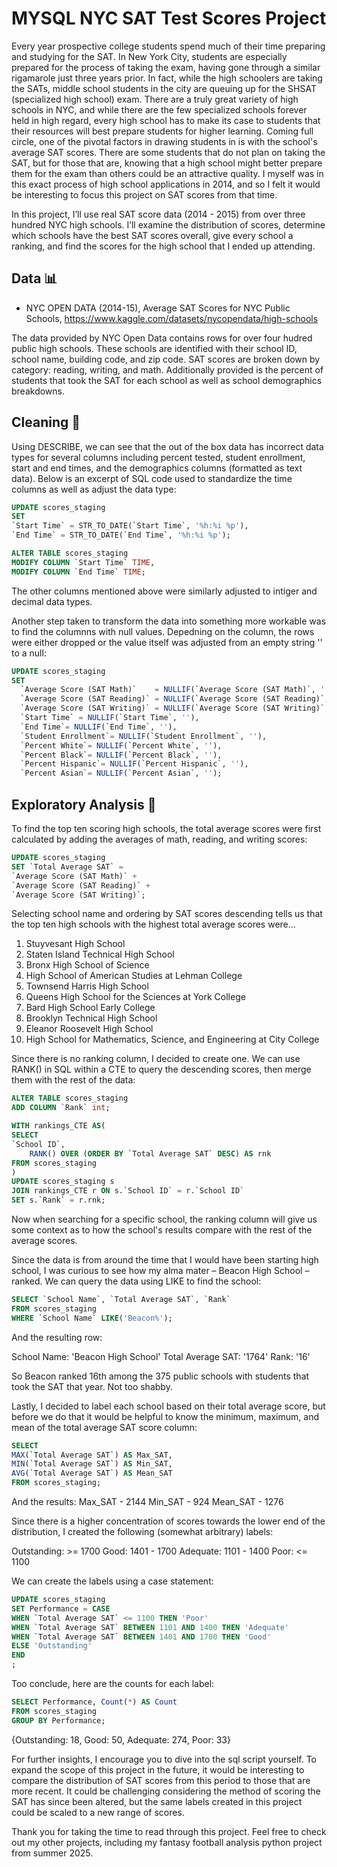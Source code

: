 # MYSQL NYC SAT Test Scores Project

Every year prospective college students spend much of their time preparing and studying for the SAT. In New York City, students are especially prepared for the process of taking the exam, having gone through a similar rigamarole just three years prior. In fact, while the high schoolers are taking the SATs, middle school students in the city are queuing up for the SHSAT (specialized high school) exam. There are a truly great variety of high schools in NYC, and while there are the few specialized schools forever held in high regard, every high school has to make its case to students that their resources will best prepare students for higher learning. Coming full circle, one of the pivotal factors in drawing students in is with the school's average SAT scores. There are some students that do not plan on taking the SAT, but for those that are, knowing that a high school might better prepare them for the exam than others could be an attractive quality. I myself was in this exact process of high school applications in 2014, and so I felt it would be interesting to focus this project on SAT scores from that time.

In this project, I’ll use real SAT score data (2014 - 2015) from over three hundred NYC high schools. I’ll examine the distribution of scores, determine which schools have the best SAT scores overall, give every school a ranking, and find the scores for the high school that I ended up attending.

## Data 📊

- NYC OPEN DATA (2014-15), Average SAT Scores for NYC Public Schools, <https://www.kaggle.com/datasets/nycopendata/high-schools>

The data provided by NYC Open Data contains rows for over four hudred public high schools. These schools are identified with their school ID, school name, building code, and zip code. SAT scores are broken down by category: reading, writing, and math. Additionally provided is the percent of students that took the SAT for each school as well as school demographics breakdowns.

## Cleaning 🧹

Using DESCRIBE, we can see that the out of the box data has incorrect data types for several columns including percent tested, student enrollment, start and end times, and the demographics columns (formatted as text data). Below is an excerpt of SQL code used to standardize the time columns as well as adjust the data type:

```SQL
UPDATE scores_staging
SET 
`Start Time` = STR_TO_DATE(`Start Time`, '%h:%i %p'),
`End Time` = STR_TO_DATE(`End Time`, '%h:%i %p');

ALTER TABLE scores_staging
MODIFY COLUMN `Start Time` TIME,
MODIFY COLUMN `End Time` TIME;
```

The other columns mentioned above were similarly adjusted to intiger and decimal data types.

Another step taken to transform the data into something more workable was to find the columnns with null values. Depedning on the column, the rows were either dropped or the value itself was adjusted from an empty string '' to a null:

```SQL
UPDATE scores_staging
SET 
  `Average Score (SAT Math)`    = NULLIF(`Average Score (SAT Math)`, ''),
  `Average Score (SAT Reading)` = NULLIF(`Average Score (SAT Reading)`, ''),
  `Average Score (SAT Writing)` = NULLIF(`Average Score (SAT Writing)`, ''),
  `Start Time` = NULLIF(`Start Time`, ''),
  `End Time`= NULLIF(`End Time`, ''),
  `Student Enrollment`= NULLIF(`Student Enrollment`, ''),
  `Percent White`= NULLIF(`Percent White`, ''),
  `Percent Black`= NULLIF(`Percent Black`, ''),
  `Percent Hispanic`= NULLIF(`Percent Hispanic`, ''),
  `Percent Asian`= NULLIF(`Percent Asian`, '');
  ```

## Exploratory Analysis 🔎

To find the top ten scoring high schools, the total average scores were first calculated by adding the averages of math, reading, and writing scores:

```SQL
UPDATE scores_staging
SET `Total Average SAT` =
`Average Score (SAT Math)` +
`Average Score (SAT Reading)` +
`Average Score (SAT Writing)`;
```

Selecting school name and ordering by SAT scores descending tells us that the top ten high schools with the highest total average scores were...

1. Stuyvesant High School
2. Staten Island Technical High School
3. Bronx High School of Science
4. High School of American Studies at Lehman College
5. Townsend Harris High School
6. Queens High School for the Sciences at York College
7. Bard High School Early College
8. Brooklyn Technical High School
9. Eleanor Roosevelt High School
10. High School for Mathematics, Science, and Engineering at City College

Since there is no ranking column, I decided to create one. We can use RANK() in SQL within a CTE to query the descending scores, then merge them with the rest of the data:

```SQL
ALTER TABLE scores_staging
ADD COLUMN `Rank` int;

WITH rankings_CTE AS(
SELECT
`School ID`,
    RANK() OVER (ORDER BY `Total Average SAT` DESC) AS rnk
FROM scores_staging
)
UPDATE scores_staging s
JOIN rankings_CTE r ON s.`School ID` = r.`School ID`
SET s.`Rank` = r.rnk;
```

Now when searching for a specific school, the ranking column will give us some context as to how the school's results compare with the rest of the average scores.

Since the data is from around the time that I would have been starting high school, I was curious to see how my alma mater – Beacon High School – ranked. We can query the data using LIKE to find the school:

```SQL
SELECT `School Name`, `Total Average SAT`, `Rank`
FROM scores_staging
WHERE `School Name` LIKE('Beacon%');
```

And the resulting row:

School Name: 'Beacon High School'
Total Average SAT: '1764'
Rank: '16'

So Beacon ranked 16th among the 375 public schools with students that took the SAT that year. Not too shabby.

Lastly, I decided to label each school based on their total average score, but before we do that it would be helpful to know the minimum, maximum, and mean of the total average SAT score column:

```SQL
SELECT 
MAX(`Total Average SAT`) AS Max_SAT,
MIN(`Total Average SAT`) AS Min_SAT,
AVG(`Total Average SAT`) AS Mean_SAT
FROM scores_staging;
```

And the results:
Max_SAT - 2144
Min_SAT - 924
Mean_SAT - 1276

Since there is a higher concentration of scores towards the lower end of the distribution, I created the following (somewhat arbitrary) labels:

Outstanding: >= 1700
Good: 1401 - 1700
Adequate: 1101 - 1400
Poor: <= 1100

We can create the labels using a case statement:

```SQL
UPDATE scores_staging
SET Performance = CASE
WHEN `Total Average SAT` <= 1100 THEN 'Poor'
WHEN `Total Average SAT` BETWEEN 1101 AND 1400 THEN 'Adequate'
WHEN `Total Average SAT` BETWEEN 1401 AND 1700 THEN 'Good'
ELSE 'Outstanding'
END
;
```

Too conclude, here are the counts for each label:

```SQL
SELECT Performance, Count(*) AS Count
FROM scores_staging
GROUP BY Performance;
```

{Outstanding: 18,
Good: 50,
Adequate: 274,
Poor: 33}

For further insights, I encourage you to dive into the sql script yourself. To expand the scope of this project in the future, it would be interesting to compare the distribution of SAT scores from this period to those that are more recent. It could be challenging considering the method of scoring the SAT has since been altered, but the same labels created in this project could be scaled to a new range of scores.

Thank you for taking the time to read through this project. Feel free to check out my other projects, including my fantasy football analysis python project from summer 2025.
